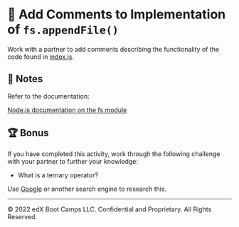 # 📐 Add Comments to Implementation of `fs.appendFile()`

Work with a partner to add comments describing the functionality of the code found in [index.js](Unsolved/index.js).

## 📝 Notes

Refer to the documentation: 

[Node.js documentation on the fs module](https://nodejs.org/api/fs.html#fs_fs_appendfile_path_data_options_callback)

## 🏆 Bonus

If you have completed this activity, work through the following challenge with your partner to further your knowledge:

* What is a ternary operator?

Use [Google](https://www.google.com) or another search engine to research this.

---
© 2022 edX Boot Camps LLC. Confidential and Proprietary. All Rights Reserved.
